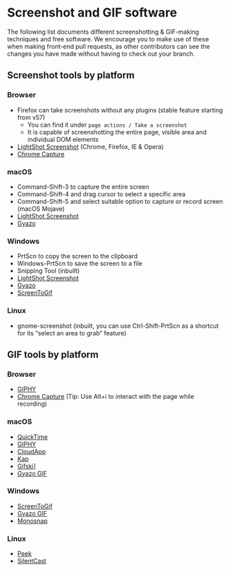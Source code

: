 # Screenshot and GIF software

The following list documents different screenshotting & GIF-making techniques and
free software. We encourage you to make use of these when making front-end pull
requests, as other contributors can see the changes you have made without having
to check out your branch.

## Screenshot tools by platform

### Browser

- Firefox can take screenshots without any plugins (stable feature starting from v57)
  - You can find it under `page actions / Take a screenshot`
  - It is capable of screenshotting the entire page, visible area and individual DOM elements
- [LightShot Screenshot](https://app.prntscr.com/en/index.html) (Chrome, Firefox, IE & Opera)
- [Chrome Capture](https://chrome.google.com/webstore/detail/chrome-capture-screenshot/ggaabchcecdbomdcnbahdfddfikjmphe?hl=en)

### macOS

- Command-Shift-3 to capture the entire screen
- Command-Shift-4 and drag cursor to select a specific area
- Command-Shift-5 and select suitable option to capture or record screen (macOS Mojave)
- [LightShot Screenshot](https://app.prntscr.com/en/index.html)
- [Gyazo](https://gyazo.com/en)

### Windows

- PrtScn to copy the screen to the clipboard
- Windows-PrtScn to save the screen to a file
- Snipping Tool (inbuilt)
- [LightShot Screenshot](https://app.prntscr.com/en/index.html)
- [Gyazo](https://gyazo.com/en)
- [ScreenToGif](https://www.screentogif.com/)

### Linux

- gnome-screenshot (inbuilt, you can use Ctrl-Shift-PrtScn as a shortcut for its “select an area to grab” feature)

## GIF tools by platform

### Browser

- [GIPHY](https://giphy.com)
- [Chrome Capture](https://chrome.google.com/webstore/detail/chrome-capture/ggaabchcecdbomdcnbahdfddfikjmphe?hl=en)
  (Tip: Use Alt+i to interact with the page while recording)

### macOS

- [QuickTime](https://support.apple.com/en-in/HT201066)
- [GIPHY](https://giphy.com/apps/giphycapture)
- [CloudApp](https://www.getcloudapp.com)
- [Kap](https://getkap.co)
- [Gifski](https://sindresorhus.com/gifski)]
- [Gyazo GIF](https://gyazo.com/en)

### Windows

- [ScreenToGif](https://www.screentogif.com)
- [Gyazo GIF](https://gyazo.com/en)
- [Monosnap](https://www.monosnap.com/welcome)

### Linux

- [Peek](https://github.com/phw/peek)
- [SilentCast](https://github.com/colinkeenan/silentcast)
